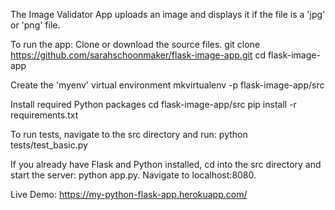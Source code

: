 The Image Validator App uploads an image and displays it if the file is a 'jpg' or 'png' file. 

To run the app:
Clone or download the source files. git clone https://github.com/sarahschoonmaker/flask-image-app.git
cd flask-image-app

Create the 'myenv' virtual environment
mkvirtualenv -p flask-image-app/src 

Install required Python packages
cd flask-image-app/src
pip install -r requirements.txt


To run tests, navigate to the src directory and run: python tests/test_basic.py

If you already have Flask and Python installed, cd into the src directory and start the server: python app.py. Navigate to localhost:8080. 

Live Demo: https://my-python-flask-app.herokuapp.com/

 